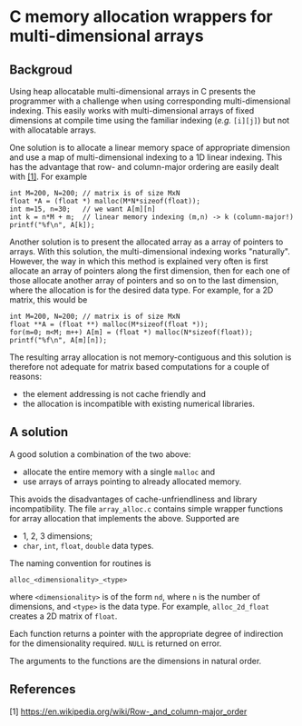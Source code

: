 # C memory allocation wrappers for multi-dimensional arrays

## Backgroud
Using heap allocatable multi-dimensional arrays in C presents the programmer with a challenge when using corresponding multi-dimensional indexing. This easily works with multi-dimensional arrays of fixed dimensions at compile time using the familiar indexing (_e.g._ ``[i][j]``) but not with allocatable arrays.

One solution is to allocate a linear memory space of appropriate dimension and use a map of multi-dimensional indexing to a 1D linear indexing. This has the advantage that row- and column-major ordering are easily dealt with [[1]](#1). For example
```
int M=200, N=200; // matrix is of size MxN
float *A = (float *) malloc(M*N*sizeof(float));
int m=15, n=30;   // we want A[m][n]
int k = n*M + m;  // linear memory indexing (m,n) -> k (column-major!)
printf("%f\n", A[k]);
```

Another solution is to present the allocated array as a array of pointers to arrays. With this solution, the multi-dimensional indexing works "naturally". However, the way in which this method is explained very often is first allocate an array of pointers along the first dimension, then for each one of those allocate another array of pointers and so on to the last dimension, where the allocation is for the desired data type. For example, for a 2D matrix, this would be
```
int M=200, N=200; // matrix is of size MxN
float **A = (float **) malloc(M*sizeof(float *));
for(m=0; m<M; m++) A[m] = (float *) malloc(N*sizeof(float));
printf("%f\n", A[m][n]);
```

The resulting array allocation is not memory-contiguous and this solution is therefore not adequate for matrix based computations for a couple of reasons:
  * the element addressing is not cache friendly and
  * the allocation is incompatible with existing numerical libraries.

## A solution

A good solution a combination of the two above:
  * allocate the entire memory with a single ``malloc`` and
  * use arrays of arrays pointing to already allocated memory.

This avoids the disadvantages of cache-unfriendliness and library incompatibility. The file ``array_alloc.c`` contains simple wrapper functions for array allocation that implements the above. Supported are
  * 1, 2, 3 dimensions;
  * ``char``, ``int``, ``float``, ``double`` data types.

The naming convention for routines is
```
alloc_<dimensionality>_<type>
```

where ``<dimensionality>`` is of the form ``nd``, where ``n`` is the number of dimensions, and ``<type>`` is the data type. For example, ``alloc_2d_float`` creates a 2D matrix of ``float``.

Each function returns a pointer with the appropriate degree of indirection for the dimensionality required. ``NULL`` is returned on error.

The arguments to the functions are the dimensions in natural order.


## References

<a id="1">[1]</a>
https://en.wikipedia.org/wiki/Row-_and_column-major_order